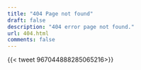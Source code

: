 ```yaml
---
title: "404 Page not found"
draft: false
description: "404 error page not found."
url: 404.html
comments: false
---
```


{{< tweet 967044888285065216>}}